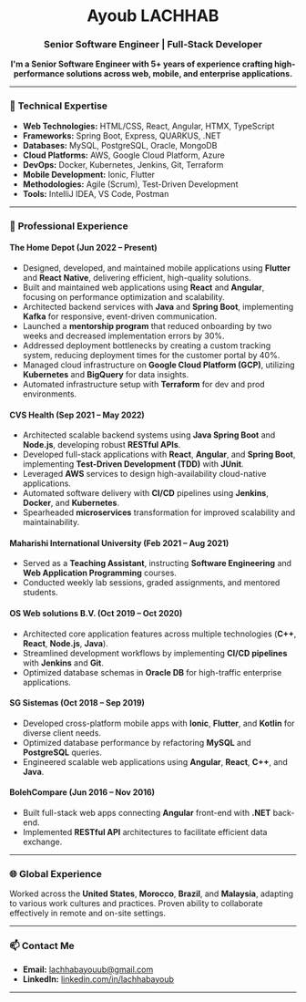 <h1 align="center">Ayoub LACHHAB</h1>

<h3 align="center">Senior Software Engineer | Full-Stack Developer</h3>

<p align="center">
  <strong>
    I'm a Senior Software Engineer with 5+ years of experience crafting high-performance solutions across web, mobile, and enterprise applications.
  </strong>
</p>

---

### 🚀 **Technical Expertise**

- **Web Technologies:** HTML/CSS, React, Angular, HTMX, TypeScript
- **Frameworks:** Spring Boot, Express, QUARKUS, .NET
- **Databases:** MySQL, PostgreSQL, Oracle, MongoDB
- **Cloud Platforms:** AWS, Google Cloud Platform, Azure
- **DevOps:** Docker, Kubernetes, Jenkins, Git, Terraform
- **Mobile Development:** Ionic, Flutter
- **Methodologies:** Agile (Scrum), Test-Driven Development
- **Tools:** IntelliJ IDEA, VS Code, Postman

---

### 🏢 **Professional Experience**

#### The Home Depot (Jun 2022 – Present)
- Designed, developed, and maintained mobile applications using **Flutter** and **React Native**, delivering efficient, high-quality solutions.
- Built and maintained web applications using **React** and **Angular**, focusing on performance optimization and scalability.
- Architected backend services with **Java** and **Spring Boot**, implementing **Kafka** for responsive, event-driven communication.
- Launched a **mentorship program** that reduced onboarding by two weeks and decreased implementation errors by 30%.
- Addressed deployment bottlenecks by creating a custom tracking system, reducing deployment times for the customer portal by 40%.
- Managed cloud infrastructure on **Google Cloud Platform (GCP)**, utilizing **Kubernetes** and **BigQuery** for data insights.
- Automated infrastructure setup with **Terraform** for dev and prod environments.

#### CVS Health (Sep 2021 – May 2022)
- Architected scalable backend systems using **Java Spring Boot** and **Node.js**, developing robust **RESTful APIs**.
- Developed full-stack applications with **React**, **Angular**, and **Spring Boot**, implementing **Test-Driven Development (TDD)** with **JUnit**.
- Leveraged **AWS** services to design high-availability cloud-native applications.
- Automated software delivery with **CI/CD** pipelines using **Jenkins**, **Docker**, and **Kubernetes**.
- Spearheaded **microservices** transformation for improved scalability and maintainability.

#### Maharishi International University (Feb 2021 – Aug 2021)
- Served as a **Teaching Assistant**, instructing **Software Engineering** and **Web Application Programming** courses.
- Conducted weekly lab sessions, graded assignments, and mentored students.

#### OS Web solutions B.V. (Oct 2019 – Oct 2020)
- Architected core application features across multiple technologies (**C++**, **React**, **Node.js**, **Java**).
- Streamlined development workflows by implementing **CI/CD pipelines** with **Jenkins** and **Git**.
- Optimized database schemas in **Oracle DB** for high-traffic enterprise applications.

#### SG Sistemas (Oct 2018 – Sep 2019)
- Developed cross-platform mobile apps with **Ionic**, **Flutter**, and **Kotlin** for diverse client needs.
- Optimized database performance by refactoring **MySQL** and **PostgreSQL** queries.
- Engineered scalable web applications using **Angular**, **React**, **C++**, and **Java**.

#### BolehCompare (Jun 2016 – Nov 2016)
- Built full-stack web apps connecting **Angular** front-end with **.NET** back-end.
- Implemented **RESTful API** architectures to facilitate efficient data exchange.

---


### 🌐 **Global Experience**
Worked across the **United States**, **Morocco**, **Brazil**, and **Malaysia**, adapting to various work cultures and practices. Proven ability to collaborate effectively in remote and on-site settings.

---

### 📫 **Contact Me**
- **Email:** [lachhabayouub@gmail.com](mailto:lachhabayouub@gmail.com)
- **LinkedIn:** [linkedin.com/in/lachhabayoub](https://www.linkedin.com/in/lachhabayouub/)
---
